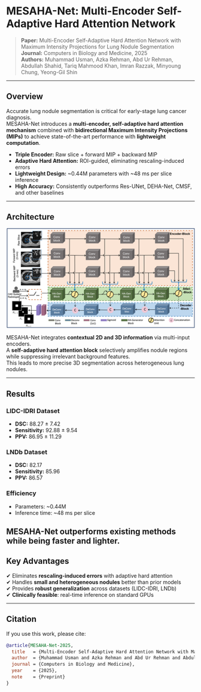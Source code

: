 # MESAHA-Net: Multi-Encoder Self-Adaptive Hard Attention Network

> **Paper:** Multi-Encoder Self-Adaptive Hard Attention Network with Maximum Intensity Projections for Lung Nodule Segmentation  
> **Journal:** Computers in Biology and Medicine, 2025  
> **Authors:** Muhammad Usman, Azka Rehman, Abd Ur Rehman, Abdullah Shahid, Tariq Mahmood Khan, Imran Razzak, Minyoung Chung, Yeong-Gil Shin  

---

## Overview

Accurate lung nodule segmentation is critical for early-stage lung cancer diagnosis.  
MESAHA-Net introduces a **multi-encoder, self-adaptive hard attention mechanism** combined with **bidirectional Maximum Intensity Projections (MIPs)** to achieve state-of-the-art performance with **lightweight computation**.

- **Triple Encoder:** Raw slice + forward MIP + backward MIP  
- **Adaptive Hard Attention:** ROI-guided, eliminating rescaling-induced errors  
- **Lightweight Design:** ~0.44M parameters with ~48 ms per slice inference  
- **High Accuracy:** Consistently outperforms Res-UNet, DEHA-Net, CMSF, and other baselines  

---

## Architecture

<p align="center">
  <img src="fig/MESHA_Net.png" alt="MESAHA-Net Architecture" width="700"/>
</p>

MESAHA-Net integrates **contextual 2D and 3D information** via multi-input encoders.  
A **self-adaptive hard attention block** selectively amplifies nodule regions while suppressing irrelevant background features.  
This leads to more precise 3D segmentation across heterogeneous lung nodules.

---

## Results

### **LIDC-IDRI Dataset**
- **DSC:** 88.27 ± 7.42  
- **Sensitivity:** 92.88 ± 9.54  
- **PPV:** 86.95 ± 11.29  

### **LNDb Dataset**
- **DSC:** 82.17  
- **Sensitivity:** 85.96  
- **PPV:** 86.57  

### **Efficiency**
- Parameters: ~0.44M  
- Inference time: ~48 ms per slice  

MESAHA-Net **outperforms existing methods** while being faster and lighter.
---

## Key Advantages

✔ Eliminates **rescaling-induced errors** with adaptive hard attention  
✔ Handles **small and heterogeneous nodules** better than prior models  
✔ Provides **robust generalization** across datasets (LIDC-IDRI, LNDb)  
✔ **Clinically feasible**: real-time inference on standard GPUs  

---

## Citation

If you use this work, please cite:

```bibtex
@article{MESAHA-Net-2025,
  title   = {Multi-Encoder Self-Adaptive Hard Attention Network with Maximum Intensity Projections for Lung Nodule Segmentation},
  author  = {Muhammad Usman and Azka Rehman and Abd Ur Rehman and Abdullah Shahid and Tariq Mahmood Khan and Imran Razzak and Minyoung Chung and Yeong-Gil Shin},
  journal = {Computers in Biology and Medicine},
  year    = {2025},
  note    = {Preprint}
}
